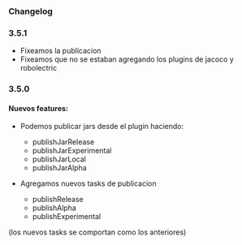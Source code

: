 ### Changelog

### 3.5.1
- Fixeamos la publicacion
- Fixeamos que no se estaban agregando los plugins de jacoco y robolectric

### 3.5.0
#### Nuevos features:
- Podemos publicar jars desde el plugin haciendo:
    - publishJarRelease
    - publishJarExperimental
    - publishJarLocal
    - publishJarAlpha

- Agregamos nuevos tasks de publicacion

    - publishRelease
    - publishAlpha
    - publishExperimental

(los nuevos tasks se comportan como los anteriores)